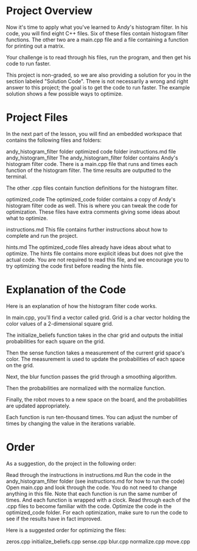 # Project Overview

Now it's time to apply what you've learned to Andy's histogram filter. In his code, you will find eight C++ files. Six of these files contain histogram filter functions. The other two are a main.cpp file and a file containing a function for printing out a matrix.

Your challenge is to read through his files, run the program, and then get his code to run faster.

This project is non-graded, so we are also providing a solution for you in the section labeled "Solution Code". There is not necessarily a wrong and right answer to this project; the goal is to get the code to run faster. The example solution shows a few possible ways to optimize.

# Project Files

In the next part of the lesson, you will find an embedded workspace that contains the following files and folders:

andy_histogram_filter folder
optimized code folder
instructions.md file
andy_histogram_filter
The andy_histogram_filter folder contains Andy's histogram filter code. There is a main.cpp file that runs and times each function of the histogram filter. The time results are outputted to the terminal.

The other .cpp files contain function definitions for the histogram filter.

optimized_code
The optimized_code folder contains a copy of Andy's histogram filter code as well. This is where you can tweak the code for optimization. These files have extra comments giving some ideas about what to optimize.

instructions.md
This file contains further instructions about how to complete and run the project.

hints.md
The optimized_code files already have ideas about what to optimize. The hints file contains more explicit ideas but does not give the actual code. You are not required to read this file, and we encourage you to try optimizing the code first before reading the hints file.

# Explanation of the Code

Here is an explanation of how the histogram filter code works.

In main.cpp, you'll find a vector called grid. Grid is a char vector holding the color values of a 2-dimensional square grid.

The initialize_beliefs function takes in the char grid and outputs the initial probabilities for each square on the grid.

Then the sense function takes a measurement of the current grid space's color. The measurement is used to update the probabilities of each space on the grid.

Next, the blur function passes the grid through a smoothing algorithm.

Then the probabilities are normalized with the normalize function.

Finally, the robot moves to a new space on the board, and the probabilities are updated appropriately.

Each function is run ten-thousand times. You can adjust the number of times by changing the value in the iterations variable.

# Order

As a suggestion, do the project in the following order:

Read through the instructions in instructions.md
Run the code in the andy_histogram_filter folder (see instructions.md for how to run the code)
Open main.cpp and look through the code. You do not need to change anything in this file. Note that each function is run the same number of times. And each function is wrapped with a clock.
Read through each of the .cpp files to become familiar with the code.
Optimize the code in the optimized_code folder. For each optimization, make sure to run the code to see if the results have in fact improved.

Here is a suggested order for optimizing the files:

zeros.cpp
initialize_beliefs.cpp
sense.cpp
blur.cpp
normalize.cpp
move.cpp

